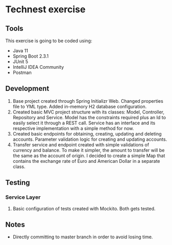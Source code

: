 # Technest exercise
## Tools
This exercise is going to be coded using:
- Java 11
- Spring Boot 2.3.1
- JUnit 5
- IntelliJ IDEA Community
- Postman
## Development
1. Base project created through Spring Initializr Web.
Changed properties file to YML type. Added in-memory H2 database configuration.
2. Created basic MVC project structure with its classes: Model, Controller, Repository and Service.
Model has the constraints required plus an Id to easily select it through a REST call.
Service has an interface and its respective implementation with a simple method for now.
3. Created basic endpoints for obtaining, creating, updating and deleting accounts.
Parameter validation logic for creating and updating accounts.
4. Transfer service and endpoint created with simple validations of currency and balance.
To make it simpler, the amount to transfer will be the same as the account of origin.
I decided to create a simple Map that contains the exchange rate of Euro and American Dollar in a separate class.
## Testing
### Service Layer
1. Basic configuration of tests created with Mockito. Both gets tested.
## Notes
- Directly committing to master branch in order to avoid losing time.